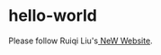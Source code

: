 # hello-world
<!DOCTYPE html>
<html>
  <head>
    <meta http-equiv="Refresh" content="7; url=//ruiqiliu.com" />
  </head>
  <body>
    <p>Please follow Ruiqi Liu's<a href="//ruiqiliu.com"> NeW Website</a>.</p>
  </body>
</html>
